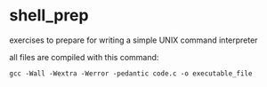 # shell_prep

exercises to prepare for writing a simple UNIX command interpreter

all files are compiled with this command:
```
gcc -Wall -Wextra -Werror -pedantic code.c -o executable_file
```

